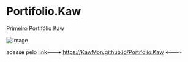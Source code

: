 # Portifolio.Kaw
Primeiro Portifólio Kaw

![image](https://github.com/KawMon/Portifolio.Kaw/assets/113487672/e2635fc8-1b9d-4941-9f9b-3092c121aee9)

acesse pelo link---> https://KawMon.github.io/Portifolio.Kaw <----
